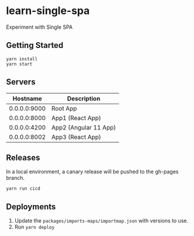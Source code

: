 # learn-single-spa

Experiment with Single SPA

## Getting Started

```
yarn install
yarn start
```

## Servers

| Hostname     | Description           |
| ------------ | --------------------- |
| 0.0.0.0:9000 | Root App              |
| 0.0.0.0:8000 | App1 (React App)      |
| 0.0.0.0:4200 | App2 (Angular 11 App) |
| 0.0.0.0:8002 | App3 (React App)      |

## Releases

In a local environment, a canary release will be pushed to the gh-pages branch.

```
yarn run cicd
```

## Deployments

1. Update the `packages/imports-maps/importmap.json` with versions to use.
2. Run `yarn deploy`
